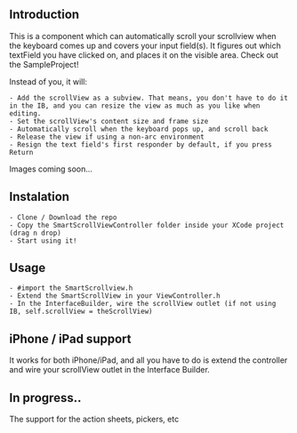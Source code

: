 ## Introduction
This is a component which can automatically scroll your scrollview when the keyboard comes up and covers your input field(s).
It figures out which textField you have clicked on, and places it on the visible area.
Check out the SampleProject!


Instead of you, it will:

    - Add the scrollView as a subview. That means, you don't have to do it in the IB, and you can resize the view as much as you like when editing.
    - Set the scrollView's content size and frame size
    - Automatically scroll when the keyboard pops up, and scroll back
    - Release the view if using a non-arc environment
    - Resign the text field's first responder by default, if you press Return

Images coming soon... 

## Instalation
    - Clone / Download the repo
    - Copy the SmartScrollViewController folder inside your XCode project (drag n drop)
    - Start using it!

## Usage
    - #import the SmartScrollview.h
    - Extend the SmartScrollView in your ViewController.h
    - In the InterfaceBuilder, wire the scrollView outlet (if not using IB, self.scrollView = theScrollView)

## iPhone / iPad support
It works for both iPhone/iPad, and all you have to do is extend the controller and wire your scrollView outlet in the Interface Builder.

## In progress..
The support for the action sheets, pickers, etc
